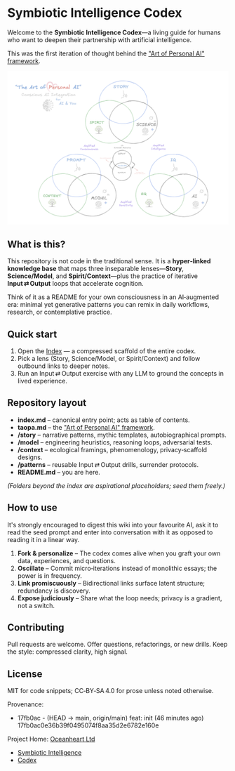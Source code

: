# Symbiotic Intelligence Codex

Welcome to the **Symbiotic Intelligence Codex**—a living guide for humans who want to deepen their partnership with artificial intelligence.

This was the first iteration of thought behind the ["Art of Personal AI" framework](./docs/taopa.md).


![The Art of Personal AI diagram](./docs/assets/the-art-of-ai-v1.0-20250520.png)

## What is this?

This repository is not code in the traditional sense. It is a **hyper‑linked knowledge base** that maps three inseparable lenses—**Story**, **Science/Model**, and **Spirit/Context**—plus the practice of iterative **Input ⇄ Output** loops that accelerate cognition.

Think of it as a README for your own consciousness in an AI‑augmented era: minimal yet generative patterns you can remix in daily workflows, research, or contemplative practice.

## Quick start

1. Open the [Index](docs/index.md) — a compressed scaffold of the entire codex.
2. Pick a lens (Story, Science/Model, or Spirit/Context) and follow outbound links to deeper notes.
3. Run an Input ⇄ Output exercise with any LLM to ground the concepts in lived experience.

## Repository layout

* **index.md** – canonical entry point; acts as table of contents.
* **taopa.md** – the ["Art of Personal AI" framework](./docs/taopa.md).
* **/story** – narrative patterns, mythic templates, autobiographical prompts.
* **/model** – engineering heuristics, reasoning loops, adversarial tests.
* **/context** – ecological framings, phenomenology, privacy‑scaffold designs.
* **/patterns** – reusable Input ⇄ Output drills, surrender protocols.
* **README.md** – you are here.

*(Folders beyond the index are aspirational placeholders; seed them freely.)*

## How to use

It's strongly encouraged to digest this wiki into your favourite AI, ask it to read the seed prompt and enter into conversation with it as opposed to reading it in a linear way.

1. **Fork & personalize** – The codex comes alive when you graft your own data, experiences, and questions.
2. **Oscillate** – Commit micro‑iterations instead of monolithic essays; the power is in frequency.
3. **Link promiscuously** – Bidirectional links surface latent structure; redundancy is discovery.
4. **Expose judiciously** – Share what the loop needs; privacy is a gradient, not a switch.

## Contributing

Pull requests are welcome. Offer questions, refactorings, or new drills. Keep the style: compressed clarity, high signal.

## License

MIT for code snippets; CC‑BY‑SA 4.0 for prose unless noted otherwise.

Provenance:

* 17fb0ac - (HEAD -> main, origin/main) feat: init (46 minutes ago) <Rick Hallett> 17fb0ac0e36b39f0495074f8aa35d2e6782e160e

Project Home: [Oceanheart Ltd](https://www.oceanheart.ai)

- [Symbiotic Intelligence](https://symbiotic-intelligence.org)
- [Codex](https://codex.so)

